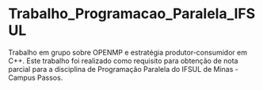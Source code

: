 # Trabalho_Programacao_Paralela_IFSUL
Trabalho em grupo sobre OPENMP e estratégia produtor-consumidor em C++. Este trabalho foi realizado como requisito para obtenção de nota parcial para a disciplina de Programação Paralela do IFSUL de Minas - Campus Passos.
